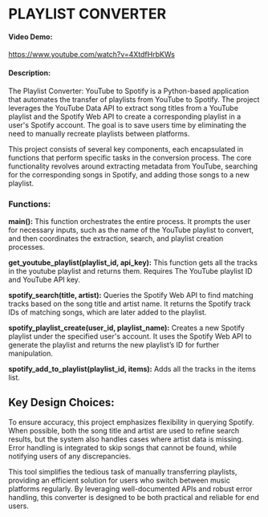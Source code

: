 # PLAYLIST CONVERTER
#### Video Demo:
https://www.youtube.com/watch?v=4XtdfHrbKWs
#### Description:
The Playlist Converter: YouTube to Spotify is a Python-based application that automates the transfer of playlists from YouTube to Spotify. The project leverages the YouTube Data API to extract song titles from a YouTube playlist and the Spotify Web API to create a corresponding playlist in a user's Spotify account. The goal is to save users time by eliminating the need to manually recreate playlists between platforms.

This project consists of several key components, each encapsulated in functions that perform specific tasks in the conversion process. The core functionality revolves around extracting metadata from YouTube, searching for the corresponding songs in Spotify, and adding those songs to a new playlist.

### Functions:
**main():** This function orchestrates the entire process. It prompts the user for necessary inputs, such as the name of the YouTube playlist to convert, and then coordinates the extraction, search, and playlist creation processes.

**get_youtube_playlist(playlist_id, api_key):** This function gets all the tracks in the youtube playlist and returns them. Requires The YouTube playlist ID and YouTube API key.

**spotify_search(title, artist):** Queries the Spotify Web API to find matching tracks based on the song title and artist name. It returns the Spotify track IDs of matching songs, which are later added to the playlist.

**spotify_playlist_create(user_id, playlist_name):** Creates a new Spotify playlist under the specified user's account. It uses the Spotify Web API to generate the playlist and returns the new playlist’s ID for further manipulation.

**spotify_add_to_playlist(playlist_id, items):** Adds all the tracks in the items list.

## Key Design Choices:
To ensure accuracy, this project emphasizes flexibility in querying Spotify. When possible, both the song title and artist are used to refine search results, but the system also handles cases where artist data is missing. Error handling is integrated to skip songs that cannot be found, while notifying users of any discrepancies.

This tool simplifies the tedious task of manually transferring playlists, providing an efficient solution for users who switch between music platforms regularly. By leveraging well-documented APIs and robust error handling, this converter is designed to be both practical and reliable for end users.
